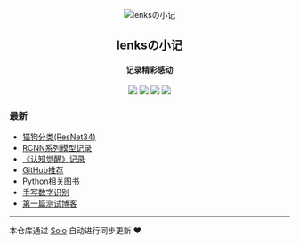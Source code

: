 <p align="center"><img alt="lenksの小记" src="https://b3log.org/images/brand/solo-128.png"></p><h2 align="center">
lenksの小记
</h2>

<h4 align="center">记录精彩感动</h4>
<p align="center"><a title="lenksの小记" target="_blank" href="https://github.com/lenks-124/solo-blog"><img src="https://img.shields.io/github/last-commit/lenks-124/solo-blog.svg?style=flat-square&color=FF9900"></a>
<a title="GitHub repo size in bytes" target="_blank" href="https://github.com/lenks-124/solo-blog"><img src="https://img.shields.io/github/repo-size/lenks-124/solo-blog.svg?style=flat-square"></a>
<a title="Solo Version" target="_blank" href="https://github.com/88250/solo/releases"><img src="https://img.shields.io/badge/solo-4.4.0-f1e05a.svg?style=flat-square&color=blueviolet"></a>
<a title="Hits" target="_blank" href="https://github.com/88250/hits"><img src="https://hits.b3log.org/lenks-124/solo-blog.svg"></a></p>

### 最新

* [猫狗分类(ResNet34)](http://lenks.top/articles/2022/03/18/1647589327716.html)
* [RCNN系列模型记录](http://lenks.top/articles/2022/03/08/1646722875390.html)
* [《认知觉醒》记录](http://lenks.top/articles/2022/03/03/1646311201698.html)
* [GitHub推荐](http://lenks.top/articles/2022/03/02/1646209145678.html)
* [Python相关图书](http://lenks.top/articles/2022/03/01/1646137143228.html)
* [手写数字识别](http://lenks.top/articles/2022/02/22/1645518777810.html)
* [第一篇测试博客](http://lenks.top/articles/2022/02/22/1645515773012.html)



---

本仓库通过 [Solo](https://github.com/88250/solo) 自动进行同步更新 ❤️ 